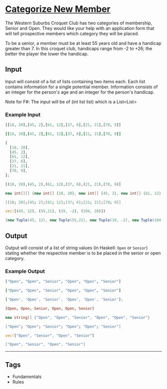 # [Categorize New Member](https://www.codewars.com/kata/5502c9e7b3216ec63c0001aa)

The Western Suburbs Croquet Club has two categories of membership, Senior and Open. They would like your help with an application form that will tell prospective members which category they will be placed.

To be a senior, a member must be at least 55 years old and have a handicap greater than 7. In this croquet club, handicaps range from -2 to +26; the better the player the lower the handicap.

## Input

Input will consist of a list of lists containing two items each. Each list contains information for a single potential member. Information consists of an integer for the person's age and an integer for the person's handicap.

Note for F#: The input will be of (int list list)
which is a List<List<int>>

### Example Input

```python
[[18, 20],[45, 2],[61, 12],[37, 6],[21, 21],[78, 9]]
```

```ruby
[[18, 20],[45, 2],[61, 12],[37, 6],[21, 21],[78, 9]]
```

```javascript
[
  [18, 20],
  [45, 2],
  [61, 12],
  [37, 6],
  [21, 21],
  [78, 9],
];
```

```haskell
[(18, 20),(45, 2),(61, 12),(37, 6),(21, 21),(78, 9)]
```

```csharp
new int[][] {new int[] {18, 20}, new int[] {45, 2}, new int[] {61, 12}, new int[] {37, 6}, new int[] {21, 21}, new int[] {78, 9}}
```

```fsharp
[[18; 20];[45; 2];[61; 12];[37; 6];[21; 21];[78; 9]]
```

```rust
vec![(45, 12), (55,21), (19, -2), (104, 20)])
```

```groovy
[new Tuple(45, 12), new Tuple(55,21), new Tuple(19, -2), new Tuple(104, 20)]
```

## Output

Output will consist of a list of string values (in Haskell: `Open` or `Senior`) stating whether the respective member is to be placed in the senior or open category.

### Example Output

```python
["Open", "Open", "Senior", "Open", "Open", "Senior"]
```

```ruby
["Open", "Open", "Senior", "Open", "Open", "Senior"]
```

```javascript
['Open', 'Open', 'Senior', 'Open', 'Open', 'Senior'];
```

```haskell
[Open, Open, Senior, Open, Open, Senior]
```

```csharp
new string[] {"Open", "Open", "Senior", "Open", "Open", "Senior"}
```

```fsharp
["Open"; "Open"; "Senior"; "Open"; "Open"; "Senior"]
```

```rust
vec!["Open", "Senior", "Open", "Senior"]
```

```groovy
["Open", "Senior", "Open", "Senior"]
```

---

## Tags

- Fundamentals
- Rules
